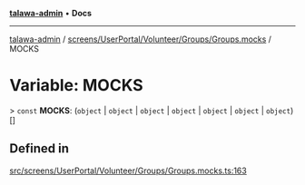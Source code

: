 [**talawa-admin**](../../../../../../README.md) • **Docs**

***

[talawa-admin](../../../../../../modules.md) / [screens/UserPortal/Volunteer/Groups/Groups.mocks](../README.md) / MOCKS

# Variable: MOCKS

\> `const` **MOCKS**: (`object` \| `object` \| `object` \| `object` \| `object` \| `object` \| `object`)[]

## Defined in

[src/screens/UserPortal/Volunteer/Groups/Groups.mocks.ts:163](https://github.com/PalisadoesFoundation/talawa-admin/blob/084ac7e92dede9766b77e75cf296f40165965140/src/screens/UserPortal/Volunteer/Groups/Groups.mocks.ts#L163)
